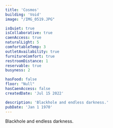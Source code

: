 ```yaml
---
title: 'Cosmos'
building: 'Void'
image: "/IMG_0519.JPG"

isQuiet: true
isCollaborative: true
caenAccess: true
naturalLight: 5
comfortableTemp: 3
outletAvailability: true
furnitureComfort: true
restroomDistance: 1
reservable: true
busyness: 2

hasFood: false
floor: "Null"
hasCaenAccess: false
createdDate: 'Jul 15 2022'

description: 'Blackhole and endless darkness.'
pubDate: 'Jan 1 1970'
---
```


Blackhole and endless darkness.


